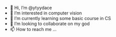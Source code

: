 - 👋 Hi, I’m @ytyydace
- 👀 I’m interested in computer vision
- 🌱 I’m currently learning some basic course in CS
- 💞️ I’m looking to collaborate on my god
- 📫 How to reach me ...

<!---
ytyydace/ytyydace is a ✨ special ✨ repository because its `README.md` (this file) appears on your GitHub profile.
You can click the Preview link to take a look at your changes.
--->
